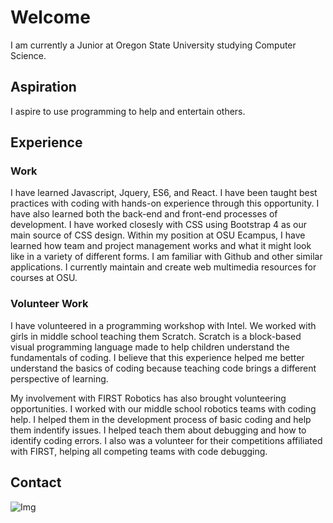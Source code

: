 # Welcome

I am currently a Junior at Oregon State University studying Computer Science.

## Aspiration

I aspire to use programming to help and entertain others. 

## Experience

### Work

I have learned Javascript, Jquery, ES6, and React. I have been taught best practices with coding with hands-on experience through this opportunity. I have also learned both the back-end and front-end processes of development. I have worked closesly with CSS using Bootstrap 4 as our main source of CSS design. Within my position at OSU Ecampus, I have learned how team and project management works and what it might look like in a variety of different forms. I am familiar with Github and other similar applications. I currently maintain and create web multimedia resources for courses at OSU.

### Volunteer Work

I have volunteered in a programming workshop with Intel. We worked with girls in middle school teaching them Scratch. Scratch is a block-based visual programming language made to help children understand the fundamentals of coding. I believe that this experience helped me better understand the basics of coding because teaching code brings a different perspective of learning.

My involvement with FIRST Robotics has also brought volunteering opportunities. I worked with our middle school robotics teams with coding help. I helped them in the development process of basic coding and help them indentify issues. I helped teach them about debugging and how to identify coding errors. I also was a volunteer for their competitions affiliated with FIRST, helping all competing teams with code debugging.

## Contact

![Img](phone.svg)